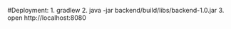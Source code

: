 #Deployment:
    1. gradlew
    2. java -jar backend/build/libs/backend-1.0.jar
    3. open http://localhost:8080